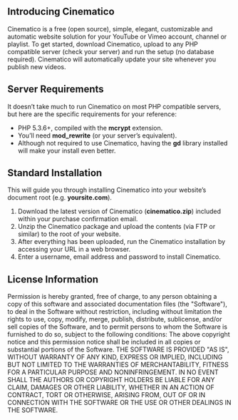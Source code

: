 ## Introducing Cinematico
Cinematico is a free (open source), simple, elegant, customizable and automatic website solution for your YouTube or Vimeo account, channel or playlist. To get started, download Cinematico, upload to any PHP compatible server (check your server) and run the setup (no database required). Cinematico will automatically update your site whenever you publish new videos.

## Server Requirements
It doesn’t take much to run Cinematico on most PHP compatible servers, but here are the specific requirements for your reference:

* PHP 5.3.6+, compiled with the **mcrypt** extension.
* You’ll need **mod_rewrite** (or your server’s equivalent).
* Although not required to use Cinematico, having the **gd** library installed will make your install even better.

## Standard Installation
This will guide you through installing Cinematico into your website’s document root (e.g. **yoursite.com**).

1. Download the latest version of Cinematico (**cinematico.zip**) included within your purchase confirmation email.
2. Unzip the Cinematico package and upload the contents (via FTP or similar) to the root of your website.
3. After everything has been uploaded, run the Cinematico installation by accessing your URL in a web browser.
4. Enter a username, email address and password to install Cinematico.

## License Information
Permission is hereby granted, free of charge, to any person obtaining a copy of this software and associated documentation files (the "Software"), to deal in the Software without restriction, including without limitation the rights to use, copy, modify, merge, publish, distribute, sublicense, and/or sell copies of the Software, and to permit persons to whom the Software is furnished to do so, subject to the following conditions:
The above copyright notice and this permission notice shall be included in all copies or substantial portions of the Software.
THE SOFTWARE IS PROVIDED "AS IS", WITHOUT WARRANTY OF ANY KIND, EXPRESS OR IMPLIED, INCLUDING BUT NOT LIMITED TO THE WARRANTIES OF MERCHANTABILITY, FITNESS FOR A PARTICULAR PURPOSE AND NONINFRINGEMENT. IN NO EVENT SHALL THE AUTHORS OR COPYRIGHT HOLDERS BE LIABLE FOR ANY CLAIM, DAMAGES OR OTHER LIABILITY, WHETHER IN AN ACTION OF CONTRACT, TORT OR OTHERWISE, ARISING FROM, OUT OF OR IN CONNECTION WITH THE SOFTWARE OR THE USE OR OTHER DEALINGS IN THE SOFTWARE.

